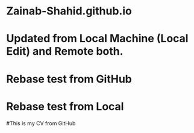 # Zainab-Shahid.github.io

# Updated from Local Machine (Local Edit) and Remote both.
# Rebase test from GitHub
# Rebase test from Local
#This is my  CV from GitHub
